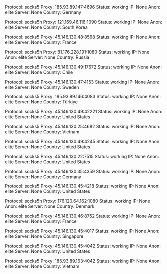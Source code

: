 Protocol: socks5
Proxy: 185.93.89.147:4696
Status: working
IP: None
Anon: elite
Server: None
Country: Germany

Protocol: socks5h
Proxy: 121.169.46.116:1090
Status: working
IP: None
Anon: elite
Server: None
Country: South Korea

Protocol: socks5
Proxy: 45.146.130.48:8568
Status: working
IP: None
Anon: elite
Server: None
Country: France

Protocol: socks5h
Proxy: 81.176.228.191:1080
Status: working
IP: None
Anon: elite
Server: None
Country: Russia

Protocol: socks5
Proxy: 45.146.130.49:17672
Status: working
IP: None
Anon: elite
Server: None
Country: Chile

Protocol: socks5
Proxy: 45.146.130.47:4153
Status: working
IP: None
Anon: elite
Server: None
Country: Sweden

Protocol: socks5
Proxy: 185.93.89.146:4083
Status: working
IP: None
Anon: elite
Server: None
Country: Türkiye

Protocol: socks5
Proxy: 45.146.130.49:42221
Status: working
IP: None
Anon: elite
Server: None
Country: United States

Protocol: socks5
Proxy: 45.146.130.25:4682
Status: working
IP: None
Anon: elite
Server: None
Country: Vietnam

Protocol: socks5
Proxy: 45.146.130.49:4245
Status: working
IP: None
Anon: elite
Server: None
Country: United States

Protocol: socks5
Proxy: 45.146.130.22:7515
Status: working
IP: None
Anon: elite
Server: None
Country: United States

Protocol: socks5
Proxy: 45.146.130.35:4359
Status: working
IP: None
Anon: elite
Server: None
Country: Germany

Protocol: socks5
Proxy: 45.146.130.45:4218
Status: working
IP: None
Anon: elite
Server: None
Country: United States

Protocol: socks5h
Proxy: 176.120.64.162:1080
Status: working
IP: None
Anon: elite
Server: None
Country: Denmark

Protocol: socks5
Proxy: 45.146.130.46:8752
Status: working
IP: None
Anon: elite
Server: None
Country: France

Protocol: socks5
Proxy: 45.146.130.45:4017
Status: working
IP: None
Anon: elite
Server: None
Country: Singapore

Protocol: socks5
Proxy: 45.146.130.45:4042
Status: working
IP: None
Anon: elite
Server: None
Country: United States

Protocol: socks5
Proxy: 185.93.89.163:4042
Status: working
IP: None
Anon: elite
Server: None
Country: Vietnam

